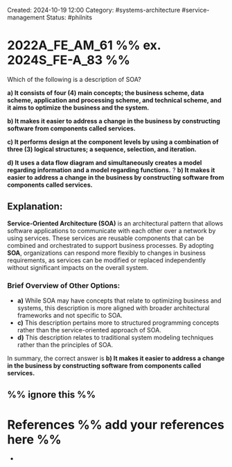 Created: 2024-10-19 12:00
Category: #systems-architecture #service-management 
Status: #philnits


# 2022A_FE_AM_61 %% ex. 2024S_FE-A_83 %%

Which of the following is a description of SOA? 

**a) It consists of four (4) main concepts; the business scheme, data scheme, application and processing scheme, and technical scheme, and it aims to optimize the business and the system.** 

**b) It makes it easier to address a change in the business by constructing software from components called services.** 

**c) It performs design at the component levels by using a combination of three (3) logical structures; a sequence, selection, and iteration.** 

**d) It uses a data flow diagram and simultaneously creates a model regarding information and a model regarding functions.**
? 
**b) It makes it easier to address a change in the business by constructing software from components called services.**

## **Explanation:**

**Service-Oriented Architecture (SOA)** is an architectural pattern that allows software applications to communicate with each other over a network by using services. These services are reusable components that can be combined and orchestrated to support business processes. By adopting **SOA**, organizations can respond more flexibly to changes in business requirements, as services can be modified or replaced independently without significant impacts on the overall system.

### Brief Overview of Other Options:

- **a)** While SOA may have concepts that relate to optimizing business and systems, this description is more aligned with broader architectural frameworks and not specific to SOA.
- **c)** This description pertains more to structured programming concepts rather than the service-oriented approach of SOA.
- **d)** This description relates to traditional system modeling techniques rather than the principles of SOA.

In summary, the correct answer is **b) It makes it easier to address a change in the business by constructing software from components called services.**




%% ignore this %%
---









# References %% add your references here %%
- 